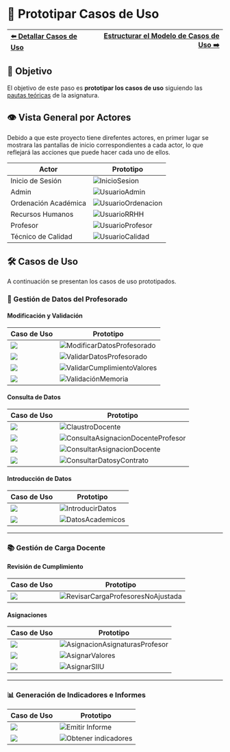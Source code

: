 # 📝 Prototipar Casos de Uso

| [⬅️ Detallar Casos de Uso](DetallarCasosDeUso.md) | [Estructurar el Modelo de Casos de Uso ➡️](EstructurarCasosDeUso.md) |
|:--|--:|

## 🎯 **Objetivo**
El objetivo de este paso es **prototipar los casos de uso** siguiendo las [pautas teóricas](https://github.com/mmasias/IdSw1/blob/main/temario/contenidos/CdU.ICdU.md) de la asignatura.

## 👁️ Vista General por Actores

Debido a que este proyecto tiene direfentes actores, en primer lugar se mostrara las pantallas de inicio correspondientes a cada actor, lo que reflejará las acciones que puede hacer cada uno de ellos.

| **Actor**                | **Prototipo**                                      |
|--------------------------|----------------------------------------------------|
| Inicio de Sesión         | ![InicioSesion](/images/modelosUML/MockUp/Inicio.png) |
| Admin                    | ![UsuarioAdmin](/images/modelosUML/MockUp/Admin.png)  |
| Ordenación Académica     | ![UsuarioOrdenacion](/images/modelosUML/MockUp/Ordenacion.png) |
| Recursos Humanos         | ![UsuarioRRHH](/images/modelosUML/MockUp/RRHH.png)    |
| Profesor                 | ![UsuarioProfesor](/images/modelosUML/MockUp/Profesor.png) |
| Técnico de Calidad       | ![UsuarioCalidad](/images/modelosUML/MockUp/Calidad.png)  |

## 🛠️ Casos de Uso

A continuación se presentan los casos de uso prototipados.

### 📂 Gestión de Datos del Profesorado

#### Modificación y Validación

| **Caso de Uso**  | **Prototipo**        |
|------------------|--------------------|
| ![](/images/modelosUML/CdU/Individuales/ModificarDatos.svg)            | ![ModificarDatosProfesorado](/images/Prototipar/ModificacionDatosProfesorado.png)              |
| ![](/images/modelosUML/CdU/Individuales/ValidarDatos.svg)              | ![ValidarDatosProfesorado](/images/Prototipar/ValidacionDatosProfesorado.png)                  |
| ![](/images/modelosUML/CdU/Individuales/ValidarValores.svg)            |            ![ValidarCumplimientoValores](/images/Prototipar/ValidaciónCumplimientoMemoria.png) |
| ![](/images/modelosUML/CdU/Individuales/ValidarMemoriaTitulacion.svg)  |  ![ValidaciónMemoria](/images/Prototipar/ValidaciónMemoria.png)                                |

#### Consulta de Datos

| **Caso de Uso**   | **Prototipo**    |                                      
|-------------------|----------------|
| ![](/images/modelosUML/CdU/Individuales/ClaustroDocente.svg)           |         ![ClaustroDocente](/images/Prototipar/ConsultarClaustroDocente.png)                    |
| ![](/images/modelosUML/CdU/Individuales/ConsultarProfesor.svg)         | ![ConsultaAsignacionDocenteProfesor](/images/Prototipar/ConsultaAsignaciónDocenteProfesor.png) |
| ![](/images/modelosUML/CdU/Individuales/ConsultarVarios.svg)           | ![ConsultarAsignacionDocente](/images/Prototipar/AsignaciónDocenteTitulacion.png)              |
| ![](/images/modelosUML/CdU/Individuales/ConsultarDatosPersonales.svg)  | ![ConsultarDatosyContrato](/images/Prototipar/DatosContratoPersonales.png)                     |

#### Introducción de Datos

| **Caso de Uso**    | **Prototipo**  |
|--------------------|--------------|
| ![](/images/modelosUML/CdU/Individuales/IntroducirDatosLaborales.svg)  | ![IntroducirDatos](/images/Prototipar/DatosLaborales.png)                                      |
| ![](/images/modelosUML/CdU/Individuales/IntroducirDatosAcademicos.svg) | ![DatosAcademicos](/images/Prototipar/DatosAcademicos.png)                                     |

---

### 📚 Gestión de Carga Docente

#### Revisión de Cumplimiento

| **Caso de Uso**     | **Prototipo**   |   
|---------------------|---------------|
| ![](/images/modelosUML/CdU/Individuales/RevisarListadoProfesores.svg)  | ![RevisarCargaProfesoresNoAjustada](/images/Prototipar/RevisionCargaDocente.png)               |

#### Asignaciones

| **Caso de Uso**    | **Prototipo**   |
|--------------------|---------------|
| ![](/images/modelosUML/CdU/Individuales/AsignarCargaDocente.svg)       | ![AsignacionAsignaturasProfesor](/images/Prototipar/AsignacióndeCargaDocente.png)              |
| ![](/images/modelosUML/CdU/Individuales/AsignarValores.svg)            |    ![AsignarValores](/images/Prototipar/AsignarValores.png)                                    |
| ![](/images/modelosUML/CdU/Individuales/AsignarSIIUyDGU.svg)           |              ![AsignarSIIU](/images/Prototipar/AsignarSIIU.png)                                |

---

### 📊 Generación de Indicadores e Informes

| **Caso de Uso**        | **Prototipo**    |
|------------------------|----------------|
| ![](/images/modelosUML/CdU/Individuales/EmitirInforme.svg)             | ![Emitir Informe](/images/Prototipar/EmitirInformeProfesorado.png)                             |
| ![](/images/modelosUML/CdU/Individuales/ObtenerIndicadores.svg)        | ![Obtener indicadores](/images/Prototipar/IndicadoresSistemaGestion.png)                       |

